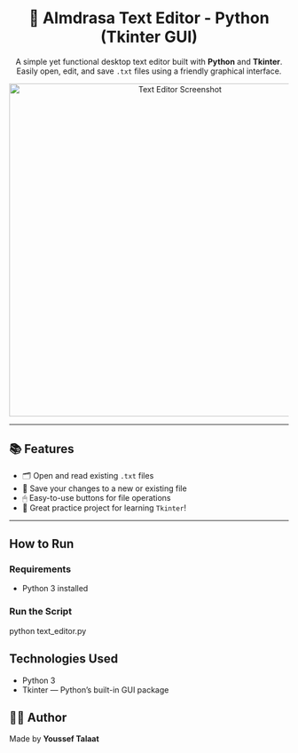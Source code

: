 <h1 align="center">📝 Almdrasa Text Editor - Python (Tkinter GUI)</h1>

<p align="center">
  A simple yet functional desktop text editor built with <strong>Python</strong> and <strong>Tkinter</strong>.  
  Easily open, edit, and save <code>.txt</code> files using a friendly graphical interface.
</p>

<p align="center">
  <img src="https://raw.githubusercontent.com/Yousseftalaat-collab/assets/main/text-editor-preview.png" width="600" alt="Text Editor Screenshot"/>
</p>

---

<h2>📚 Features</h2>
<ul>
  <li>🗂 Open and read existing <code>.txt</code> files</li>
  <li>💾 Save your changes to a new or existing file</li>
  <li>🖱 Easy-to-use buttons for file operations</li>
  <li>🧠 Great practice project for learning <code>Tkinter</code>!</li>
</ul>

---

<h2>How to Run</h2>

<h3>Requirements</h3>
<ul>
  <li>Python 3 installed</li>
</ul>

<h3>Run the Script</h3>
python text_editor.py

<h2>Technologies Used</h2>
 <ul>
 <li>Python 3</li>
 <li>Tkinter — Python’s built-in GUI package</li>
 </ul>
<h2>👨‍💻 Author</h2> <p>Made by <strong>Youssef Talaat</strong></p> 
